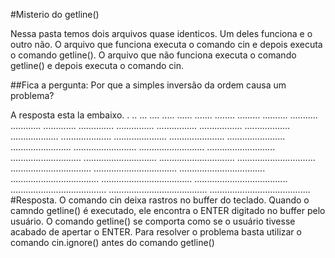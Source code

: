 #Misterio do getline()

Nessa pasta temos dois arquivos quase identicos. Um deles funciona e o outro não.
O arquivo que funciona executa o comando cin e depois executa o comando getline().
O arquivo que não funciona executa o comando getline() e depois executa o comando cin.

##Fica a pergunta:
Por que a simples inversão da ordem causa um problema?

A resposta esta la embaixo.
.
..
...
....
.....
......
.......
........
.........
..........
...........
............
.............
..............
...............
................
.................
..................
...................
....................
.....................
......................
.......................
........................
.........................
..........................
...........................
............................
.............................
..............................
...............................
................................
.................................
..................................
...................................
....................................
.....................................
......................................
.......................................
........................................
#Resposta.
O comando cin deixa rastros no buffer do teclado.
Quando o camndo getline() é executado, ele encontra o ENTER digitado no buffer pelo usuário.
O comando getline() se comporta como se o usuário tivesse acabado de apertar o ENTER.
Para resolver o problema basta utilizar o comando cin.ignore() antes do comando getline()
